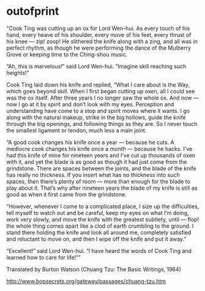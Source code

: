 # outofprint

"Cook Ting was cutting up an ox for Lord Wen-hui. As every touch of his hand, every heave of his shoulder, every move of his feet, every thrust of his knee — zip! zoop! He slithered the knife along with a zing, and all was in perfect rhythm, as though he were performing the dance of the Mulberry Grove or keeping time to the Ching-shou music.

“Ah, this is marvelous!” said Lord Wen-hui. “Imagine skill reaching such heights!”

Cook Ting laid down his knife and replied, “What I care about is the Way, which goes beyond skill. When I first began cutting up oxen, all I could see was the ox itself. After three years I no longer saw the whole ox. And now — now I go at it by spirit and don’t look with my eyes. Perception and understanding have come to a stop and spirit moves where it wants. I go along with the natural makeup, strike in the big hollows, guide the knife through the big openings, and following things as they are. So I never touch the smallest ligament or tendon, much less a main joint.

“A good cook changes his knife once a year — because he cuts. A mediocre cook changes his knife once a month — because he hacks. I’ve had this knife of mine for nineteen years and I’ve cut up thousands of oxen with it, and yet the blade is as good as though it had just come from the grindstone. There are spaces between the joints, and the blade of the knife has really no thickness. If you insert what has no thickness into such spaces, then there’s plenty of room — more than enough for the blade to play about it. That’s why after nineteen years the blade of my knife is still as good as when it first came from the grindstone.

“However, whenever I come to a complicated place, I size up the difficulties, tell myself to watch out and be careful, keep my eyes on what I’m doing, work very slowly, and move the knife with the greatest subtlety, until — flop! the whole thing comes apart like a clod of earth crumbling to the ground. I stand there holding the knife and look all around me, completely satisfied and reluctant to move on, and then I wipe off the knife and put it away.”

“Excellent!” said Lord Wen-hui. “I have heard the words of Cook Ting and learned how to care for life!”"

Translated by Burton Watson (Chuang Tzu: The Basic Writings, 1964)

http://www.bopsecrets.org/gateway/passages/chuang-tzu.htm
